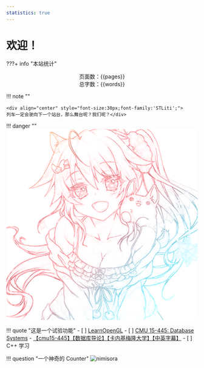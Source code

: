 ```yaml
---
statistics: true
---
```




# 欢迎！


???+ info "本站统计"
    <center>页面数：{{pages}} </center>
    <center>总字数：{{words}} </center>


!!! note ""
	<center></center>
	
	<div align="center" style="font-size:30px;font-family:'STLiti';">
    列车一定会驶向下一个站台，那么舞台呢？我们呢？</div>


!!! danger ""
	<img src="image/OneLastSora.png" id="sora"/>

!!! quote "这是一个试验功能"
	- [ ]  [LearnOpenGL](https://learnopengl.com/)
	- [ ]  [CMU 15-445: Database Systems](https://csdiy.wiki/%E6%95%B0%E6%8D%AE%E5%BA%93%E7%B3%BB%E7%BB%9F/15445/)
		- [【cmu15-445】【数据库导论】【卡内基梅隆大学】【中英字幕】](https://www.bilibili.com/video/BV1cM4y1n7HL/?vd_source=2b9f6fcc0b53b5f5e1607a9e3e8c83bd)
	- [ ]  C++ 学习

!!! question "一个神奇的 Counter"
	<img src="https://count.getloli.com/@nimisora" alt="nimisora"> 

